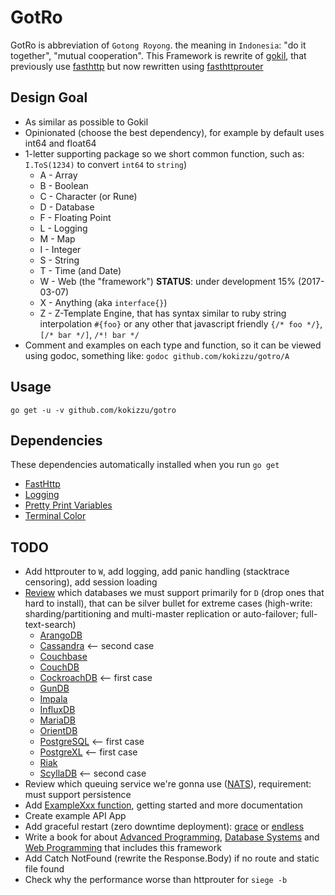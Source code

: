 # GotRo

GotRo is abbreviation of `Gotong Royong`. the meaning in `Indonesia`: "do it together", "mutual cooperation". 
This Framework is rewrite of [gokil](gitlab.com/kokizzu/gokil), that previously use [fasthttp](//github.com/julienschmidt/httprouter) but now rewritten using [fasthttprouter](github.com/buaazp/fasthttprouter)

## Design Goal
- As similar as possible to Gokil
- Opinionated (choose the best dependency), for example by default uses int64 and float64
- 1-letter supporting package so we short common function, such as: `I.ToS(1234)` to convert `int64` to `string`)
  - A - Array
  - B - Boolean
  - C - Character (or Rune)
  - D - Database
  - F - Floating Point
  - L - Logging
  - M - Map
  - I - Integer
  - S - String
  - T - Time (and Date)
  - W - Web (the "framework") **STATUS**: under development 15% (2017-03-07)
  - X - Anything (aka `interface{}`)
  - Z - Z-Template Engine, that has syntax similar to ruby string interpolation `#{foo}` or any other that javascript friendly `{/* foo */}`, `[/* bar */]`, `/*! bar */`
- Comment and examples on each type and function, so it can be viewed using godoc, something like: `godoc github.com/kokizzu/gotro/A`

## Usage

`go get -u -v github.com/kokizzu/gotro`

## Dependencies

These dependencies automatically installed when you run `go get`

- [FastHttp](//github.com/valyala/fasthttp)
- [Logging](//github.com/op/go-logging)
- [Pretty Print Variables](//github.com/kr/pretty)
- [Terminal Color](//github.com/fatih/color)

## TODO

- Add httprouter to `W`, add logging, add panic handling (stacktrace censoring), add session loading
- [Review](//goo.gl/tBkfse) which databases we must support primarily for `D` (drop ones that hard to install), that can be silver bullet for extreme cases (high-write: sharding/partitioning and multi-master replication or auto-failover; full-text-search) 
  - [ArangoDB](//www.arangodb.com)
  - [Cassandra](//cassandra.apache.org) <-- second case
  - [Couchbase](//couchbase.com)
  - [CouchDB](//couchdb.apache.org)
  - [CockroachDB](//www.cockroachlabs.com) <-- first case
  - [GunDB](//gundb.github.io)
  - [Impala](//impala.apache.org)
  - [InfluxDB](//docs.influxdata.com/influxdb)
  - [MariaDB](//mariadb.org)
  - [OrientDB](//orientdb.com)
  - [PostgreSQL](//www.postgresql.org) <-- first case
  - [PostgreXL](//www.postgres-xl.org) <-- first case
  - [Riak](//docs.basho.com/riak)
  - [ScyllaDB](//www.scylladb.com) <-- second case
- Review which queuing service we're gonna use ([NATS](//nats.io)), requirement: must support persistence
- Add [ExampleXxx function](//blog.golang.org/examples), getting started and more documentation 
- Create example API App
- Add graceful restart (zero downtime deployment): [grace](//github.com/facebookgo/grace) or [endless](//github.com/fvbock/endless)
- Write a book for about [Advanced Programming](//goo.gl/X4BIlM), [Database Systems](//goo.gl/uR8iVB) and [Web Programming](//goo.gl/Bl3fPE) that includes this framework
- Add Catch NotFound (rewrite the Response.Body) if no route and static file found
- Check why the performance worse than httprouter for `siege -b`